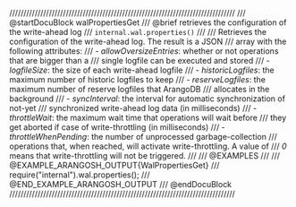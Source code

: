 ////////////////////////////////////////////////////////////////////////////////
/// @startDocuBlock walPropertiesGet
/// @brief retrieves the configuration of the write-ahead log
/// `internal.wal.properties()`
///
/// Retrieves the configuration of the write-ahead log. The result is a JSON
/// array with the following attributes:
/// - *allowOversizeEntries*: whether or not operations that are bigger than a
///   single logfile can be executed and stored
/// - *logfileSize*: the size of each write-ahead logfile
/// - *historicLogfiles*: the maximum number of historic logfiles to keep
/// - *reserveLogfiles*: the maximum number of reserve logfiles that ArangoDB
///   allocates in the background
/// - *syncInterval*: the interval for automatic synchronization of not-yet
///   synchronized write-ahead log data (in milliseconds)
/// - *throttleWait*: the maximum wait time that operations will wait before
///   they get aborted if case of write-throttling (in milliseconds)
/// - *throttleWhenPending*: the number of unprocessed garbage-collection
///   operations that, when reached, will activate write-throttling. A value of
///   *0* means that write-throttling will not be triggered.
///
/// @EXAMPLES
///
/// @EXAMPLE_ARANGOSH_OUTPUT{WalPropertiesGet}
///   require("internal").wal.properties();
/// @END_EXAMPLE_ARANGOSH_OUTPUT
/// @endDocuBlock
////////////////////////////////////////////////////////////////////////////////